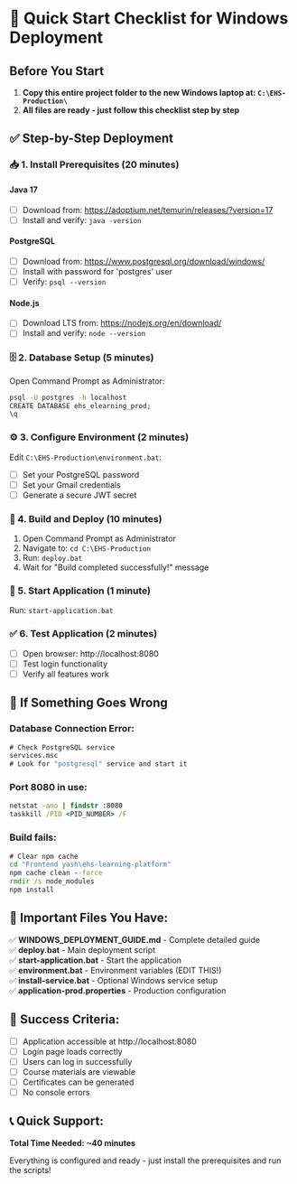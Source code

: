 # 🚀 Quick Start Checklist for Windows Deployment

## Before You Start
1. **Copy this entire project folder to the new Windows laptop at: `C:\EHS-Production\`**
2. **All files are ready - just follow this checklist step by step**

## ✅ Step-by-Step Deployment

### 📥 1. Install Prerequisites (20 minutes)

#### Java 17
- [ ] Download from: https://adoptium.net/temurin/releases/?version=17
- [ ] Install and verify: `java -version`

#### PostgreSQL
- [ ] Download from: https://www.postgresql.org/download/windows/
- [ ] Install with password for 'postgres' user
- [ ] Verify: `psql --version`

#### Node.js
- [ ] Download LTS from: https://nodejs.org/en/download/
- [ ] Install and verify: `node --version`

### 🗄️ 2. Database Setup (5 minutes)

Open Command Prompt as Administrator:
```cmd
psql -U postgres -h localhost
CREATE DATABASE ehs_elearning_prod;
\q
```

### ⚙️ 3. Configure Environment (2 minutes)

Edit `C:\EHS-Production\environment.bat`:
- [ ] Set your PostgreSQL password
- [ ] Set your Gmail credentials
- [ ] Generate a secure JWT secret

### 🔨 4. Build and Deploy (10 minutes)

1. Open Command Prompt as Administrator
2. Navigate to: `cd C:\EHS-Production`
3. Run: `deploy.bat`
4. Wait for "Build completed successfully!" message

### 🚀 5. Start Application (1 minute)

Run: `start-application.bat`

### ✅ 6. Test Application (2 minutes)

- [ ] Open browser: http://localhost:8080
- [ ] Test login functionality
- [ ] Verify all features work

## 🔧 If Something Goes Wrong

### Database Connection Error:
```cmd
# Check PostgreSQL service
services.msc
# Look for "postgresql" service and start it
```

### Port 8080 in use:
```cmd
netstat -ano | findstr :8080
taskkill /PID <PID_NUMBER> /F
```

### Build fails:
```cmd
# Clear npm cache
cd "Frontend yash\ehs-learning-platform"
npm cache clean --force
rmdir /s node_modules
npm install
```

## 📁 Important Files You Have:

✅ **WINDOWS_DEPLOYMENT_GUIDE.md** - Complete detailed guide  
✅ **deploy.bat** - Main deployment script  
✅ **start-application.bat** - Start the application  
✅ **environment.bat** - Environment variables (EDIT THIS!)  
✅ **install-service.bat** - Optional Windows service setup  
✅ **application-prod.properties** - Production configuration  

## 🎯 Success Criteria:

- [ ] Application accessible at http://localhost:8080
- [ ] Login page loads correctly
- [ ] Users can log in successfully
- [ ] Course materials are viewable
- [ ] Certificates can be generated
- [ ] No console errors

## 📞 Quick Support:

**Total Time Needed: ~40 minutes**

Everything is configured and ready - just install the prerequisites and run the scripts!